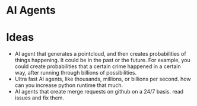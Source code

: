 # AI Agents

# Ideas
- AI agent that generates a pointcloud, and then creates probabilities of things happening. It could be in the past or the future. 
For example, you could create probabilities that a certain crime happened in a certain way, 
after running through billions of possibilities. 
- Ultra fast AI agents, like thousands, millions, or billions per second. how can you increase python runtime that much. 
- AI agents that create merge requests on github on a 24/7 basis. read issues and fix them. 